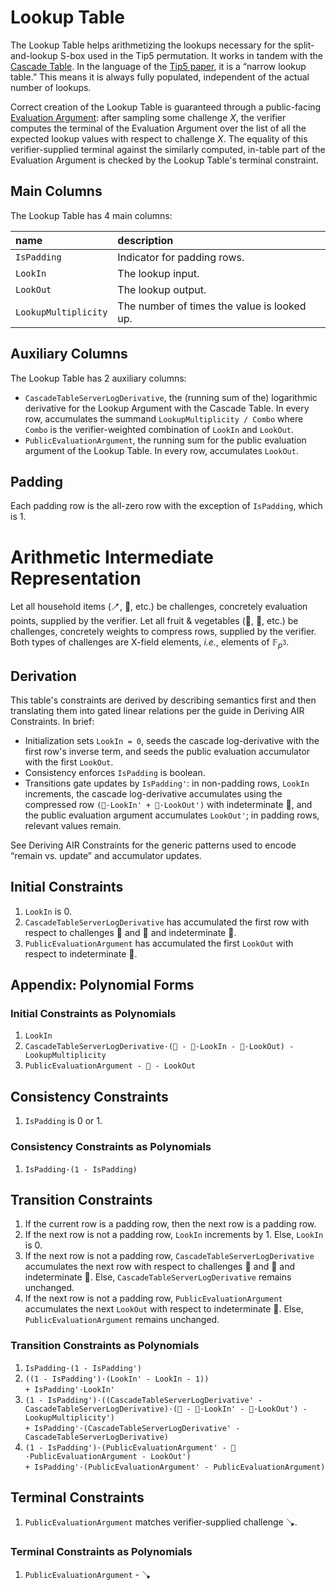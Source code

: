 # Lookup Table

The Lookup Table helps arithmetizing the lookups necessary for the split-and-lookup S-box used in the Tip5 permutation.
It works in tandem with the [Cascade Table](cascade-table.md).
In the language of the [Tip5 paper](https://eprint.iacr.org/2023/107.pdf), it is a “narrow lookup table.”
This means it is always fully populated, independent of the actual number of lookups.

Correct creation of the Lookup Table is guaranteed through a public-facing [Evaluation Argument](evaluation-argument.md):
after sampling some challenge $X$, the verifier computes the terminal of the Evaluation Argument over the list of all the expected lookup values with respect to challenge $X$.
The equality of this verifier-supplied terminal against the similarly computed, in-table part of the Evaluation Argument is checked by the Lookup Table's terminal constraint.

## Main Columns

The Lookup Table has 4 main columns:

| name                 | description                                 |
|:---------------------|:--------------------------------------------|
| `IsPadding`          | Indicator for padding rows.                 |
| `LookIn`             | The lookup input.                           |
| `LookOut`            | The lookup output.                          |
| `LookupMultiplicity` | The number of times the value is looked up. |

## Auxiliary Columns

The Lookup Table has 2 auxiliary columns:

- `CascadeTableServerLogDerivative`, the (running sum of the) logarithmic derivative for the Lookup Argument with the Cascade Table.
    In every row, accumulates the summand `LookupMultiplicity / Combo` where `Combo` is the verifier-weighted combination of `LookIn` and `LookOut`.
- `PublicEvaluationArgument`, the running sum for the public evaluation argument of the Lookup Table.
    In every row, accumulates `LookOut`.

## Padding

Each padding row is the all-zero row with the exception of `IsPadding`, which is 1.

# Arithmetic Intermediate Representation

Let all household items (🪥, 🛁, etc.) be challenges, concretely evaluation points, supplied by the verifier.
Let all fruit & vegetables (🥝, 🥥, etc.) be challenges, concretely weights to compress rows, supplied by the verifier.
Both types of challenges are X-field elements, _i.e._, elements of $\mathbb{F}_{p^3}$.

## Derivation

This table's constraints are derived by describing semantics first and then translating them into gated linear relations per the guide in Deriving AIR Constraints. In brief:

- Initialization sets `LookIn = 0`, seeds the cascade log-derivative with the first row's inverse term, and seeds the public evaluation accumulator with the first `LookOut`.
- Consistency enforces `IsPadding` is boolean.
- Transitions gate updates by `IsPadding'`: in non-padding rows, `LookIn` increments, the cascade log-derivative accumulates using the compressed row `(🍒·LookIn' + 🍓·LookOut')` with indeterminate 🧺, and the public evaluation argument accumulates `LookOut'`; in padding rows, relevant values remain.

See Deriving AIR Constraints for the generic patterns used to encode “remain vs. update” and accumulator updates.

## Initial Constraints

1. `LookIn` is 0.
1. `CascadeTableServerLogDerivative` has accumulated the first row with respect to challenges 🍒 and 🍓 and indeterminate 🧺.
1. `PublicEvaluationArgument` has accumulated the first `LookOut` with respect to indeterminate 🧹.

## Appendix: Polynomial Forms

### Initial Constraints as Polynomials

1. `LookIn`
1. `CascadeTableServerLogDerivative·(🧺 - 🍒·LookIn - 🍓·LookOut) - LookupMultiplicity`
1. `PublicEvaluationArgument - 🧹 - LookOut`

## Consistency Constraints

1. `IsPadding` is 0 or 1.

### Consistency Constraints as Polynomials

1. `IsPadding·(1 - IsPadding)`

## Transition Constraints

1. If the current row is a padding row, then the next row is a padding row.
1. If the next row is not a padding row, `LookIn` increments by 1.
    Else, `LookIn` is 0.
1. If the next row is not a padding row, `CascadeTableServerLogDerivative` accumulates the next row with respect to challenges 🍒 and 🍓 and indeterminate 🧺.
    Else, `CascadeTableServerLogDerivative` remains unchanged.
1. If the next row is not a padding row, `PublicEvaluationArgument` accumulates the next `LookOut` with respect to indeterminate 🧹.
    Else, `PublicEvaluationArgument` remains unchanged.

### Transition Constraints as Polynomials

1. `IsPadding·(1 - IsPadding')`
1. `((1 - IsPadding')·(LookIn' - LookIn - 1))`<br />
    `+ IsPadding'·LookIn'`
1. `(1 - IsPadding')·((CascadeTableServerLogDerivative' - CascadeTableServerLogDerivative)·(🧺 - 🍒·LookIn' - 🍓·LookOut') - LookupMultiplicity')`<br />
    `+ IsPadding'·(CascadeTableServerLogDerivative' - CascadeTableServerLogDerivative)`
1. `(1 - IsPadding')·(PublicEvaluationArgument' - 🧹·PublicEvaluationArgument - LookOut')`<br />
    `+ IsPadding'·(PublicEvaluationArgument' - PublicEvaluationArgument)`

## Terminal Constraints

1. `PublicEvaluationArgument` matches verifier-supplied challenge 🪠.

### Terminal Constraints as Polynomials

1. `PublicEvaluationArgument` - 🪠
